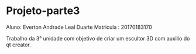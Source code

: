 # Projeto-parte3

Aluno: Everton Andrade Leal Duarte
Matricula : 20170183170

Trabalho da 3° unidade com objetivo de criar um escultor 3D com auxilio do qt creator.
